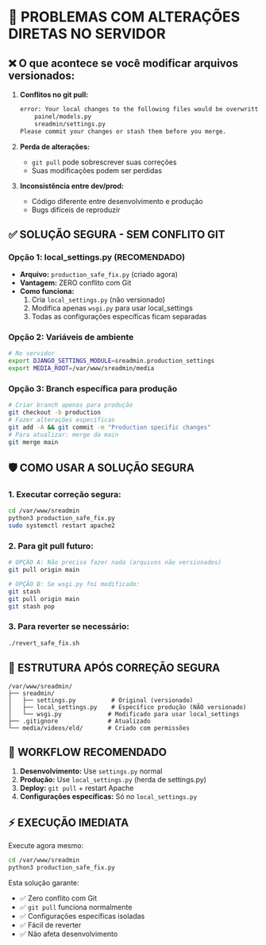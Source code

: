 # 🚨 PROBLEMAS COM ALTERAÇÕES DIRETAS NO SERVIDOR

## ❌ O que acontece se você modificar arquivos versionados:

1. **Conflitos no git pull:**
   ```bash
   error: Your local changes to the following files would be overwritten by merge:
       painel/models.py
       sreadmin/settings.py
   Please commit your changes or stash them before you merge.
   ```

2. **Perda de alterações:**
   - `git pull` pode sobrescrever suas correções
   - Suas modificações podem ser perdidas

3. **Inconsistência entre dev/prod:**
   - Código diferente entre desenvolvimento e produção
   - Bugs difíceis de reproduzir

## ✅ SOLUÇÃO SEGURA - SEM CONFLITO GIT

### Opção 1: local_settings.py (RECOMENDADO)
- **Arquivo:** `production_safe_fix.py` (criado agora)
- **Vantagem:** ZERO conflito com Git
- **Como funciona:**
  1. Cria `local_settings.py` (não versionado)
  2. Modifica apenas `wsgi.py` para usar local_settings
  3. Todas as configurações específicas ficam separadas

### Opção 2: Variáveis de ambiente
```bash
# No servidor
export DJANGO_SETTINGS_MODULE=sreadmin.production_settings
export MEDIA_ROOT=/var/www/sreadmin/media
```

### Opção 3: Branch específica para produção
```bash
# Criar branch apenas para produção
git checkout -b production
# Fazer alterações específicas
git add -A && git commit -m "Production specific changes"
# Para atualizar: merge da main
git merge main
```

## 🛡️ COMO USAR A SOLUÇÃO SEGURA

### 1. Executar correção segura:
```bash
cd /var/www/sreadmin
python3 production_safe_fix.py
sudo systemctl restart apache2
```

### 2. Para git pull futuro:
```bash
# OPÇÃO A: Não precisa fazer nada (arquivos não versionados)
git pull origin main

# OPÇÃO B: Se wsgi.py foi modificado:
git stash
git pull origin main
git stash pop
```

### 3. Para reverter se necessário:
```bash
./revert_safe_fix.sh
```

## 📁 ESTRUTURA APÓS CORREÇÃO SEGURA

```
/var/www/sreadmin/
├── sreadmin/
│   ├── settings.py          # Original (versionado)
│   ├── local_settings.py    # Específico produção (NÃO versionado)
│   └── wsgi.py             # Modificado para usar local_settings
├── .gitignore              # Atualizado
└── media/videos/eld/       # Criado com permissões
```

## 🔄 WORKFLOW RECOMENDADO

1. **Desenvolvimento:** Use `settings.py` normal
2. **Produção:** Use `local_settings.py` (herda de settings.py)
3. **Deploy:** `git pull` + restart Apache
4. **Configurações específicas:** Só no `local_settings.py`

## ⚡ EXECUÇÃO IMEDIATA

Execute agora mesmo:
```bash
cd /var/www/sreadmin
python3 production_safe_fix.py
```

Esta solução garante:
- ✅ Zero conflito com Git
- ✅ `git pull` funciona normalmente  
- ✅ Configurações específicas isoladas
- ✅ Fácil de reverter
- ✅ Não afeta desenvolvimento
